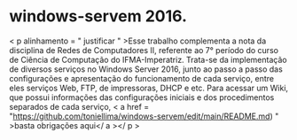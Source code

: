 # windows-servem 2016.
< p  alinhamento = " justificar " >Esse trabalho complementa a nota da disciplina de Redes de Computadores II, referente ao 7° período do curso de Ciência de Computação do IFMA-Imperatriz.
Trata-se da implementação de diversos serviços no Windows Server 2016, junto ao passo a passo das configurações e apresentação do funcionamento de cada serviço,
entre eles serviços Web, FTP, de impressoras, DHCP e etc. Para acessar um Wiki, que possui informações das configurações iniciais e dos procedimentos separados de cada serviço,
< a  href = "https://github.com/toniellima/windows-servem/edit/main/README.md) " >basta obrigações aqui</ a ></ p >
